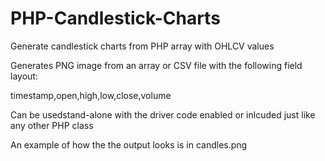 # PHP-Candlestick-Charts
Generate candlestick charts from PHP array with OHLCV values

Generates PNG image from an array or CSV file with the following field layout:

timestamp,open,high,low,close,volume

Can be usedstand-alone with the driver code enabled or inlcuded just like any other PHP class

An example of how the the output looks is in candles.png
